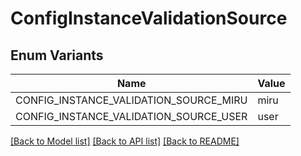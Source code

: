 # ConfigInstanceValidationSource

## Enum Variants

| Name | Value |
|---- | -----|
| CONFIG_INSTANCE_VALIDATION_SOURCE_MIRU | miru |
| CONFIG_INSTANCE_VALIDATION_SOURCE_USER | user |


[[Back to Model list]](../README.md#documentation-for-models) [[Back to API list]](../README.md#documentation-for-api-endpoints) [[Back to README]](../README.md)


